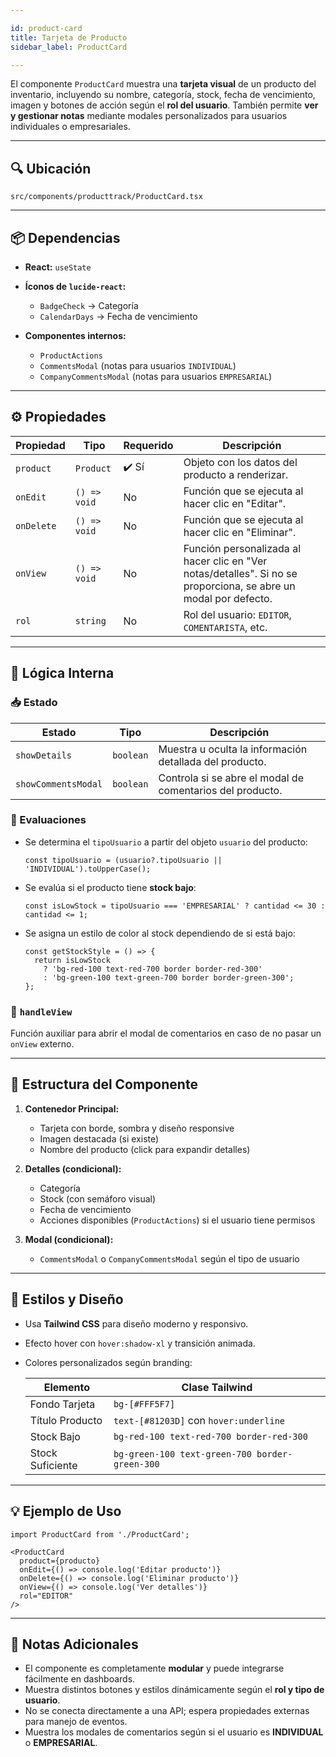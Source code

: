 ```yaml
---

id: product-card
title: Tarjeta de Producto
sidebar_label: ProductCard

---
```


El componente `ProductCard` muestra una **tarjeta visual** de un producto del inventario, incluyendo su nombre, categoría, stock, fecha de vencimiento, imagen y botones de acción según el **rol del usuario**. También permite **ver y gestionar notas** mediante modales personalizados para usuarios individuales o empresariales.

---

## 🔍 Ubicación

`src/components/producttrack/ProductCard.tsx`

---

## 📦 Dependencias

* **React:** `useState`
* **Íconos de `lucide-react`:**

  * `BadgeCheck` → Categoría
  * `CalendarDays` → Fecha de vencimiento
* **Componentes internos:**

  * `ProductActions`
  * `CommentsModal` (notas para usuarios `INDIVIDUAL`)
  * `CompanyCommentsModal` (notas para usuarios `EMPRESARIAL`)

---

## ⚙️ Propiedades

| Propiedad  | Tipo         | Requerido | Descripción                                                                                                      |
| ---------- | ------------ | --------- | ---------------------------------------------------------------------------------------------------------------- |
| `product`  | `Product`    | ✔️ Sí     | Objeto con los datos del producto a renderizar.                                                                  |
| `onEdit`   | `() => void` | No        | Función que se ejecuta al hacer clic en "Editar".                                                                |
| `onDelete` | `() => void` | No        | Función que se ejecuta al hacer clic en "Eliminar".                                                              |
| `onView`   | `() => void` | No        | Función personalizada al hacer clic en "Ver notas/detalles". Si no se proporciona, se abre un modal por defecto. |
| `rol`      | `string`     | No        | Rol del usuario: `EDITOR`, `COMENTARISTA`, etc.                                                                  |

---

## 🧠 Lógica Interna

### 📥 Estado

| Estado              | Tipo      | Descripción                                               |
| ------------------- | --------- | --------------------------------------------------------- |
| `showDetails`       | `boolean` | Muestra u oculta la información detallada del producto.   |
| `showCommentsModal` | `boolean` | Controla si se abre el modal de comentarios del producto. |

### 🧪 Evaluaciones

* Se determina el `tipoUsuario` a partir del objeto `usuario` del producto:

  ```tsx
  const tipoUsuario = (usuario?.tipoUsuario || 'INDIVIDUAL').toUpperCase();
  ```

* Se evalúa si el producto tiene **stock bajo**:

  ```tsx
  const isLowStock = tipoUsuario === 'EMPRESARIAL' ? cantidad <= 30 : cantidad <= 1;
  ```

* Se asigna un estilo de color al stock dependiendo de si está bajo:

  ```tsx
  const getStockStyle = () => {
    return isLowStock
      ? 'bg-red-100 text-red-700 border border-red-300'
      : 'bg-green-100 text-green-700 border border-green-300';
  };
  ```

### 🔁 `handleView`

Función auxiliar para abrir el modal de comentarios en caso de no pasar un `onView` externo.

---

## 🧱 Estructura del Componente

1. **Contenedor Principal:**

   * Tarjeta con borde, sombra y diseño responsive
   * Imagen destacada (si existe)
   * Nombre del producto (click para expandir detalles)

2. **Detalles (condicional):**

   * Categoría
   * Stock (con semáforo visual)
   * Fecha de vencimiento
   * Acciones disponibles (`ProductActions`) si el usuario tiene permisos

3. **Modal (condicional):**

   * `CommentsModal` o `CompanyCommentsModal` según el tipo de usuario

---

## 🎨 Estilos y Diseño

* Usa **Tailwind CSS** para diseño moderno y responsivo.
* Efecto hover con `hover:shadow-xl` y transición animada.
* Colores personalizados según branding:

  | Elemento         | Clase Tailwind                                 |
  | ---------------- | ---------------------------------------------- |
  | Fondo Tarjeta    | `bg-[#FFF5F7]`                                 |
  | Título Producto  | `text-[#81203D]` con `hover:underline`         |
  | Stock Bajo       | `bg-red-100 text-red-700 border-red-300`       |
  | Stock Suficiente | `bg-green-100 text-green-700 border-green-300` |

---

## 💡 Ejemplo de Uso

```tsx
import ProductCard from './ProductCard';

<ProductCard
  product={producto}
  onEdit={() => console.log('Editar producto')}
  onDelete={() => console.log('Eliminar producto')}
  onView={() => console.log('Ver detalles')}
  rol="EDITOR"
/>
```

---

## 📝 Notas Adicionales

* El componente es completamente **modular** y puede integrarse fácilmente en dashboards.
* Muestra distintos botones y estilos dinámicamente según el **rol y tipo de usuario**.
* No se conecta directamente a una API; espera propiedades externas para manejo de eventos.
* Muestra los modales de comentarios según si el usuario es **INDIVIDUAL** o **EMPRESARIAL**.